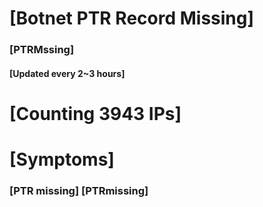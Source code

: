 # [Botnet PTR Record Missing]
### [PTRMssing]
#### [Updated every 2~3 hours]

# [Counting 3943 IPs]

# [Symptoms] 
###   [PTR missing] [PTRmissing]
